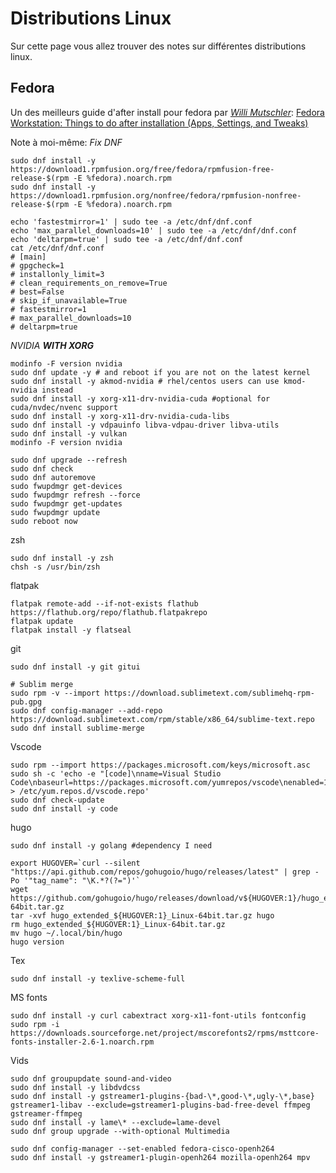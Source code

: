 # Distributions Linux

Sur cette page vous allez trouver des notes sur différentes distributions linux. 

## Fedora 

Un des meilleurs guide d'after install pour fedora par [*Willi Mutschler*](https://mutschler.dev/): [Fedora Workstation: Things to do after installation (Apps, Settings, and Tweaks)](https://mutschler.dev/linux/fedora-post-install/)

Note à moi-même: 
*Fix DNF*
```
sudo dnf install -y  https://download1.rpmfusion.org/free/fedora/rpmfusion-free-release-$(rpm -E %fedora).noarch.rpm
sudo dnf install -y https://download1.rpmfusion.org/nonfree/fedora/rpmfusion-nonfree-release-$(rpm -E %fedora).noarch.rpm

echo 'fastestmirror=1' | sudo tee -a /etc/dnf/dnf.conf
echo 'max_parallel_downloads=10' | sudo tee -a /etc/dnf/dnf.conf
echo 'deltarpm=true' | sudo tee -a /etc/dnf/dnf.conf
cat /etc/dnf/dnf.conf
# [main]
# gpgcheck=1
# installonly_limit=3
# clean_requirements_on_remove=True
# best=False
# skip_if_unavailable=True
# fastestmirror=1
# max_parallel_downloads=10
# deltarpm=true
```


*NVIDIA **WITH XORG***
```
modinfo -F version nvidia
sudo dnf update -y # and reboot if you are not on the latest kernel
sudo dnf install -y akmod-nvidia # rhel/centos users can use kmod-nvidia instead
sudo dnf install -y xorg-x11-drv-nvidia-cuda #optional for cuda/nvdec/nvenc support
sudo dnf install -y xorg-x11-drv-nvidia-cuda-libs
sudo dnf install -y vdpauinfo libva-vdpau-driver libva-utils
sudo dnf install -y vulkan
modinfo -F version nvidia
```

```
sudo dnf upgrade --refresh
sudo dnf check
sudo dnf autoremove
sudo fwupdmgr get-devices
sudo fwupdmgr refresh --force
sudo fwupdmgr get-updates
sudo fwupdmgr update
sudo reboot now

```

zsh 

```
sudo dnf install -y zsh
chsh -s /usr/bin/zsh
```

flatpak

```
flatpak remote-add --if-not-exists flathub https://flathub.org/repo/flathub.flatpakrepo
flatpak update
flatpak install -y flatseal
```

git 
```
sudo dnf install -y git gitui

# Sublim merge
sudo rpm -v --import https://download.sublimetext.com/sublimehq-rpm-pub.gpg
sudo dnf config-manager --add-repo https://download.sublimetext.com/rpm/stable/x86_64/sublime-text.repo
sudo dnf install sublime-merge

```

Vscode
```
sudo rpm --import https://packages.microsoft.com/keys/microsoft.asc
sudo sh -c 'echo -e "[code]\nname=Visual Studio Code\nbaseurl=https://packages.microsoft.com/yumrepos/vscode\nenabled=1\ngpgcheck=1\ngpgkey=https://packages.microsoft.com/keys/microsoft.asc" > /etc/yum.repos.d/vscode.repo'
sudo dnf check-update
sudo dnf install -y code
```

hugo 
```
sudo dnf install -y golang #dependency I need

export HUGOVER=`curl --silent "https://api.github.com/repos/gohugoio/hugo/releases/latest" | grep -Po '"tag_name": "\K.*?(?=")'`
wget https://github.com/gohugoio/hugo/releases/download/v${HUGOVER:1}/hugo_extended_${HUGOVER:1}_Linux-64bit.tar.gz
tar -xvf hugo_extended_${HUGOVER:1}_Linux-64bit.tar.gz hugo
rm hugo_extended_${HUGOVER:1}_Linux-64bit.tar.gz
mv hugo ~/.local/bin/hugo
hugo version
```

Tex
```
sudo dnf install -y texlive-scheme-full
```

MS fonts
```
sudo dnf install -y curl cabextract xorg-x11-font-utils fontconfig
sudo rpm -i https://downloads.sourceforge.net/project/mscorefonts2/rpms/msttcore-fonts-installer-2.6-1.noarch.rpm
```

Vids
```
sudo dnf groupupdate sound-and-video
sudo dnf install -y libdvdcss
sudo dnf install -y gstreamer1-plugins-{bad-\*,good-\*,ugly-\*,base} gstreamer1-libav --exclude=gstreamer1-plugins-bad-free-devel ffmpeg gstreamer-ffmpeg 
sudo dnf install -y lame\* --exclude=lame-devel
sudo dnf group upgrade --with-optional Multimedia

sudo dnf config-manager --set-enabled fedora-cisco-openh264
sudo dnf install -y gstreamer1-plugin-openh264 mozilla-openh264 mpv
```